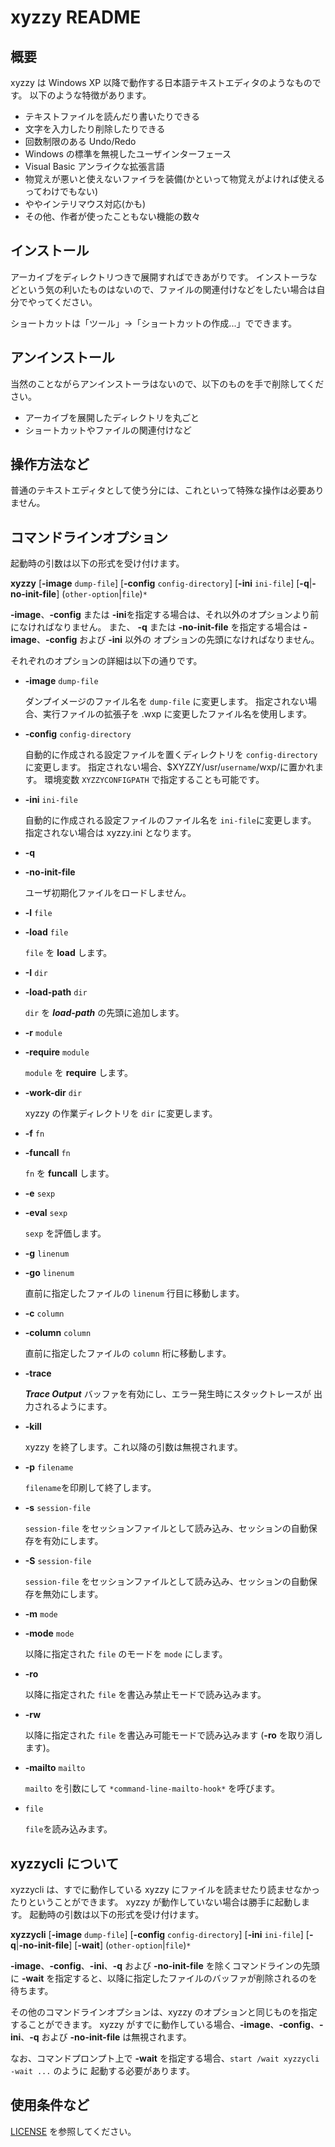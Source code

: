 xyzzy README
============

概要
----

xyzzy は Windows XP 以降で動作する日本語テキストエディタのようなものです。
以下のような特徴があります。

  * テキストファイルを読んだり書いたりできる
  * 文字を入力したり削除したりできる
  * 回数制限のある Undo/Redo
  * Windows の標準を無視したユーザインターフェース
  * Visual Basic アンライクな拡張言語
  * 物覚えが悪いと使えないファイラを装備(かといって物覚えがよければ使えるってわけでもない)
  * ややインテリマウス対応(かも)
  * その他、作者が使ったこともない機能の数々


インストール
------------

アーカイブをディレクトリつきで展開すればできあがりです。
インストーラなどという気の利いたものはないので、ファイルの関連付けなどをしたい場合は自分でやってください。

ショートカットは「ツール」→「ショートカットの作成...」でできます。


アンインストール
----------------

当然のことながらアンインストーラはないので、以下のものを手で削除してください。

  * アーカイブを展開したディレクトリを丸ごと
  * ショートカットやファイルの関連付けなど


操作方法など
------------

普通のテキストエディタとして使う分には、これといって特殊な操作は必要ありません。


コマンドラインオプション
------------------------

起動時の引数は以下の形式を受け付けます。

<b>xyzzy</b>
  [<b>-image</b> `dump-file`]
  [<b>-config</b> `config-directory`]
  [<b>-ini</b> `ini-file`]
  [<b>-q</b>|<b>-no-init-file</b>]
  \(`other-option`|`file`)`*`

<b>-image</b>、<b>-config</b> または <b>-ini</b >を指定する場合は、それ以外のオプションより前になければなりません。
また、 <b>-q</b> または <b>-no-init-file</b> を指定する場合は <b>-image</b>、<b>-config</b> および <b>-ini</b> 以外の
オプションの先頭になければなりません。

それぞれのオプションの詳細は以下の通りです。

  * <b>-image</b> `dump-file`

    ダンプイメージのファイル名を `dump-file` に変更します。
    指定されない場合、実行ファイルの拡張子を .wxp に変更したファイル名を使用します。

  * <b>-config</b> `config-directory`

    自動的に作成される設定ファイルを置くディレクトリを `config-directory` に変更します。
    指定されない場合、$XYZZY/usr/`username`/wxp/に置かれます。
    環境変数 `XYZZYCONFIGPATH` で指定することも可能です。

  * <b>-ini</b> `ini-file`

    自動的に作成される設定ファイルのファイル名を `ini-file`に変更します。
    指定されない場合は xyzzy.ini となります。

  * <b>-q</b>
  * <b>-no-init-file</b>

    ユーザ初期化ファイルをロードしません。

  * <b>-l</b> `file`
  * <b>-load</b> `file`

    `file` を <b>load</b> します。

  * <b>-I</b> `dir`
  * <b>-load-path</b> `dir`

    `dir` を <b>*load-path*</b> の先頭に追加します。

  * <b>-r</b> `module`
  * <b>-require</b> `module`

    `module` を <b>require</b> します。

  * <b>-work-dir</b> `dir`

    xyzzy の作業ディレクトリを `dir` に変更します。

  * <b>-f</b> `fn`
  * <b>-funcall</b> `fn`

    `fn` を <b>funcall</b> します。

  * <b>-e</b> `sexp`
  * <b>-eval</b> `sexp`

    `sexp` を評価します。

  * <b>-g</b> `linenum`
  * <b>-go</b> `linenum`

    直前に指定したファイルの `linenum` 行目に移動します。

  * <b>-c</b> `column`
  * <b>-column</b> `column`

    直前に指定したファイルの `column` 桁に移動します。

  * <b>-trace</b>

    <b>*Trace Output*</b> バッファを有効にし、エラー発生時にスタックトレースが
    出力されるようにます。

  * <b>-kill</b>

    xyzzy を終了します。これ以降の引数は無視されます。

  * <b>-p</b> `filename`

    `filename`を印刷して終了します。

  * <b>-s</b> `session-file`

    `session-file` をセッションファイルとして読み込み、セッションの自動保存を有効にします。

  * <b>-S</b> `session-file`

    `session-file` をセッションファイルとして読み込み、セッションの自動保存を無効にします。

  * <b>-m</b> `mode`
  * <b>-mode</b> `mode`

    以降に指定された `file` のモードを `mode` にします。

  * <b>-ro</b>

    以降に指定された `file` を書込み禁止モードで読み込みます。

  * <b>-rw</b>

    以降に指定された `file` を書込み可能モードで読み込みます (<b>-ro</b> を取り消します)。

  * <b>-mailto</b> `mailto`

    `mailto` を引数にして `*command-line-mailto-hook*` を呼びます。

  * `file`

    `file`を読み込みます。


xyzzycli について
----------------

xyzzycli は、すでに動作している xyzzy にファイルを読ませたり読ませなかったりということができます。
xyzzy が動作していない場合は勝手に起動します。
起動時の引数は以下の形式を受け付けます。

<b>xyzzycli</b>
  [<b>-image</b> `dump-file`]
  [<b>-config</b> `config-directory`]
  [<b>-ini</b> `ini-file`]
  [<b>-q</b>|<b>-no-init-file</b>]
  [<b>-wait</b>]
  \(`other-option`|`file`)`*`

<b>-image</b>、<b>-config</b>、<b>-ini</b>、<b>-q</b> および <b>-no-init-file</b> を除くコマンドラインの先頭に
<b>-wait</b> を指定すると、以降に指定したファイルのバッファが削除されるのを待ちます。

その他のコマンドラインオプションは、xyzzy のオプションと同じものを指定することができます。
xyzzy がすでに動作している場合、<b>-image</b>、<b>-config</b>、<b>-ini</b>、<b>-q</b> および <b>-no-init-file</b> は無視されます。

なお、コマンドプロンプト上で <b>-wait</b> を指定する場合、`start /wait xyzzycli -wait ...` のように
起動する必要があります。


使用条件など
------------

[LICENSE](https://github.com/xyzzy-022/xyzzy/blob/develop/LICENSE) を参照してください。

